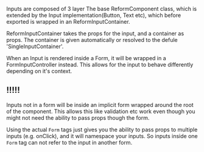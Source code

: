 Inputs are composed of 3 layer
The base ReformComponent class, which is extended by the Input implementation(Button, Text etc), which before exported is wrapped in an ReformInputContainer.

ReformInputContainer takes the props for the input, and a container as props.
The container is given automatically or resolved to the defule 'SingleInputContainer'.

When an Input is rendered inside a Form, it will be wrapped in a FormInputController instead. This allows for the input to behave differently depending on it's context.

## !!!!!

Inputs not in a form will be inside an implicit form wrapped around the root
of the component. This allows this like validation etc work even though
you might not need the ability to pass props though the form.

Using the actual `Form` tags just gives you the ability to pass props to multiple inputs (e.g. onClick), and it will namespace your inputs. So inputs inside one `Form` tag can not refer to the input in another form.
